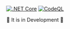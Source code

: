 <div align="center">

[![.NET Core](https://github.com/guilhermelinosp/auth-support-hub-api/actions/workflows/dotnet.yml/badge.svg)](https://github.com/guilhermelinosp/auth-support-hub-api/actions/workflows/dotnet.yml) [![CodeQL](https://github.com/guilhermelinosp/auth-support-hub-api/actions/workflows/codeql.yml/badge.svg)](https://github.com/guilhermelinosp/auth-support-hub-api/actions/workflows/codeql.yml) 

<p>🚧 It is in Development 🚧</p>
</div>
